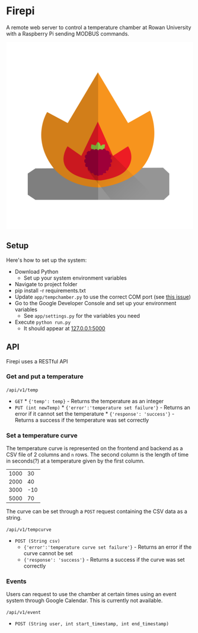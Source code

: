 # Firepi
A remote web server to control a temperature chamber at Rowan University with a Raspberry Pi sending MODBUS commands.

<img src='https://raw.githubusercontent.com/chrisfrederickson/firepi/d8cfa8fc3daff048400c6c3462dc2ae7ec14d37b/iconography/firepi.png'/>

## Setup
Here's how to set up the system:

* Download Python
    * Set up your system environment variables
* Navigate to project folder
* pip install -r requirements.txt
* Update `app/tempchamber.py` to use the correct COM port (see <a href='https://github.com/chrisfrederickson/firepi/issues/20'>this issue</a>)
* Go to the Google Developer Console and set up your environment variables
    * See `app/settings.py` for the variables you need 
* Execute `python run.py`
    * It should appear at <a href='http://127.0.0.1:5000'>127.0.0.1:5000</a> 

## API
Firepi uses a RESTful API

### Get and put a temperature

`/api/v1/temp`

* `GET`
      * `{'temp': temp}` - Returns the temperature as an integer 
* `PUT (int newTemp)`
      * `{'error':'temperature set failure'}` - Returns an error if it cannot set the temperature
      * `{'response': 'success'}` - Returns a success if the temperature was set correctly

### Set a temperature curve
The temperature curve is represented on the frontend and backend as a CSV file of 2 columns and `n` rows. The second column is the length of time in seconds(?) at a temperature given by the first column.

|     |     |
| --- | --- |
| 1000 | 30 |
| 2000 | 40 |
| 3000 | -10 |
| 5000 | 70 |

The curve can be set through a `POST` request containing the CSV data as a string.

`/api/v1/tempcurve`
* `POST (String csv)`
     * `{'error':'temperature curve set failure'}` - Returns an error if the curve cannot be set
     * `{'response': 'success'}` - Returns a success if the curve was set correctly

### Events
Users can request to use the chamber at certain times using an event system through Google Calendar. This is currently not available.

`/api/v1/event`
* `POST (String user, int start_timestamp, int end_timestamp)` 
